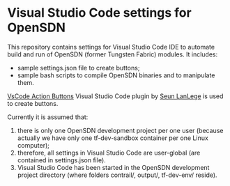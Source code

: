 # Visual Studio Code settings for OpenSDN

This repository contains settings for Visual Studio Code IDE to automate build and run of OpenSDN (former Tungsten Fabric) modules.
It includes:

- sample settings.json file to create buttons;
- sample bash scripts to compile OpenSDN binaries and to manipulate them.

[VsCode Action Buttons](https://github.com/seunlanlege/vscode-action-buttons) Visual Studio Code plugin by [Seun LanLege](https://github.com/seunlanlege) is used to create buttons.

Currently it is assumed that:

1. there is only one OpenSDN development project per one user (because actually we have only one tf-dev-sandbox container per one Linux computer);
2. therefore, all settings in Visual Studio Code are user-global (are contained in settings.json file).
3. Visual Studio Code has been started in the OpenSDN development project directory (where folders contrail/, output/, tf-dev-env/ reside).

